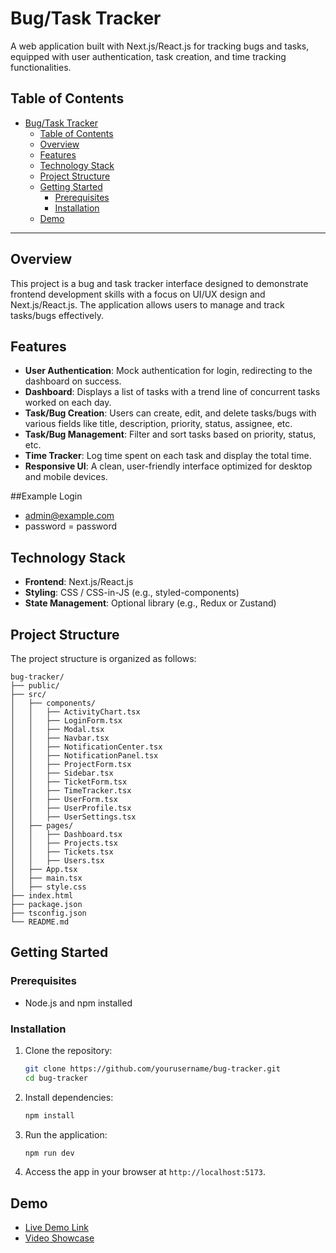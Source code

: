 # Bug/Task Tracker

A web application built with Next.js/React.js for tracking bugs and tasks, equipped with user authentication, task creation, and time tracking functionalities.

## Table of Contents
- [Bug/Task Tracker](#bugtask-tracker)
  - [Table of Contents](#table-of-contents)
  - [Overview](#overview)
  - [Features](#features)
  - [Technology Stack](#technology-stack)
  - [Project Structure](#project-structure)
  - [Getting Started](#getting-started)
    - [Prerequisites](#prerequisites)
    - [Installation](#installation)
  - [Demo](#demo)

---

## Overview
This project is a bug and task tracker interface designed to demonstrate frontend development skills with a focus on UI/UX design and Next.js/React.js. The application allows users to manage and track tasks/bugs effectively.

## Features
- **User Authentication**: Mock authentication for login, redirecting to the dashboard on success.
- **Dashboard**: Displays a list of tasks with a trend line of concurrent tasks worked on each day.
- **Task/Bug Creation**: Users can create, edit, and delete tasks/bugs with various fields like title, description, priority, status, assignee, etc.
- **Task/Bug Management**: Filter and sort tasks based on priority, status, etc.
- **Time Tracker**: Log time spent on each task and display the total time.
- **Responsive UI**: A clean, user-friendly interface optimized for desktop and mobile devices.

##Example Login
- admin@example.com
- password = password


## Technology Stack
- **Frontend**: Next.js/React.js
- **Styling**: CSS / CSS-in-JS (e.g., styled-components)
- **State Management**: Optional library (e.g., Redux or Zustand)

## Project Structure
The project structure is organized as follows:

```
bug-tracker/
├── public/
├── src/
│   ├── components/
│   │   ├── ActivityChart.tsx
│   │   ├── LoginForm.tsx
│   │   ├── Modal.tsx
│   │   ├── Navbar.tsx
│   │   ├── NotificationCenter.tsx
│   │   ├── NotificationPanel.tsx
│   │   ├── ProjectForm.tsx
│   │   ├── Sidebar.tsx
│   │   ├── TicketForm.tsx
│   │   ├── TimeTracker.tsx
│   │   ├── UserForm.tsx
│   │   ├── UserProfile.tsx
│   │   ├── UserSettings.tsx
│   ├── pages/
│   │   ├── Dashboard.tsx
│   │   ├── Projects.tsx
│   │   ├── Tickets.tsx
│   │   ├── Users.tsx
│   ├── App.tsx
│   ├── main.tsx
│   ├── style.css
├── index.html
├── package.json
├── tsconfig.json
└── README.md
```

## Getting Started

### Prerequisites
- Node.js and npm installed

### Installation
1. Clone the repository:
   ```bash
   git clone https://github.com/yourusername/bug-tracker.git
   cd bug-tracker
   ```
2. Install dependencies:
   ```bash
   npm install
   ```
3. Run the application:
   ```bash
   npm run dev
   ```

4. Access the app in your browser at `http://localhost:5173`.

## Demo
- [Live Demo Link](https://bugtracker-rho.vercel.app/login) 
- [Video Showcase](#) 

